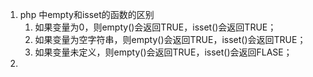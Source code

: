 

1. php 中empty和isset的函数的区别
   1. 如果变量为0，则empty()会返回TRUE，isset()会返回TRUE；
   2. 如果变量为空字符串，则empty()会返回TRUE，isset()会返回TRUE；
   3. 如果变量未定义，则empty()会返回TRUE，isset()会返回FLASE；
2. 